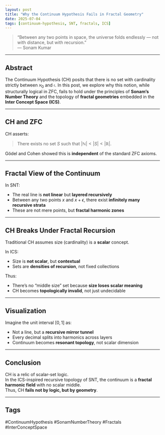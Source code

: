 ```yaml
---
layout: post
title: "Why the Continuum Hypothesis Fails in Fractal Geometry"
date: 2025-07-04
tags: [continuum-hypothesis, SNT, fractals, ICS]
---
```


> “Between any two points in space, the universe folds endlessly — not with distance, but with recursion.”  
> — Sonam Kumar

---

## Abstract

The Continuum Hypothesis (CH) posits that there is no set with cardinality strictly between $\aleph_0$ and $\mathfrak{c}$. In this post, we explore why this notion, while structurally logical in ZFC, fails to hold under the principles of **Sonam’s Number Theory** and the topology of **fractal geometries** embedded in the **Inter Concept Space (ICS)**.

---

## CH and ZFC

CH asserts:
> There exists no set $S$ such that $|\mathbb{N}| < |S| < |\mathbb{R}|$.

Gödel and Cohen showed this is **independent** of the standard ZFC axioms.

---

## Fractal View of the Continuum

In SNT:
- The real line is **not linear** but **layered recursively**
- Between any two points $x$ and $x + \epsilon$, there exist **infinitely many recursive strata**
- These are not mere points, but **fractal harmonic zones**

---

## CH Breaks Under Fractal Recursion

Traditional CH assumes size (cardinality) is a **scalar** concept.

In ICS:
- Size is **not scalar**, but **contextual**
- Sets are **densities of recursion**, not fixed collections

Thus:
- There’s no “middle size” set because **size loses scalar meaning**
- CH becomes **topologically invalid**, not just undecidable

---

## Visualization

Imagine the unit interval $[0, 1]$ as:
- Not a line, but a **recursive mirror tunnel**
- Every decimal splits into harmonics across layers
- Continuum becomes **resonant topology**, not scalar dimension

---

## Conclusion

CH is a relic of scalar-set logic.  
In the ICS-inspired recursive topology of SNT, the continuum is a **fractal harmonic field** with no scalar middle.  
Thus, CH **fails not by logic, but by geometry**.

---

## Tags
#ContinuumHypothesis #SonamNumberTheory #Fractals #InterConceptSpace
